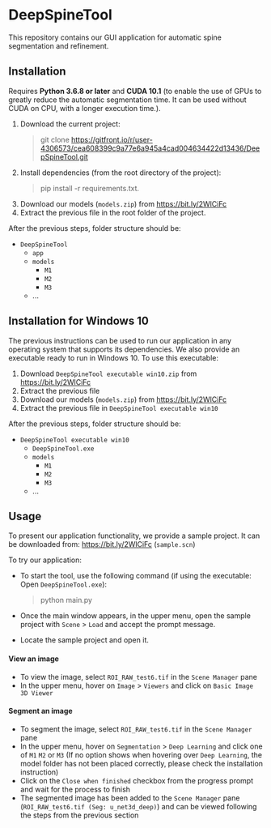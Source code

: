 # DeepSpineTool
This repository contains our GUI application for automatic spine segmentation and refinement. 

## Installation
Requires **Python 3.6.8 or later** and **CUDA 10.1** (to enable the use of GPUs to greatly reduce the automatic segmentation time. It can be used without CUDA on CPU, with a longer execution time.).
1. Download the current project:
   > git clone https://gitfront.io/r/user-4306573/cea608399c9a77e6a945a4cad004634422d13436/DeepSpineTool.git
2. Install dependencies (from the root directory of the project):
   > pip install -r requirements.txt.
3. Download our models (`models.zip`) from https://bit.ly/2WlCiFc 
4. Extract the previous file in the root folder of the project. 

After the previous steps, folder structure should be:
* `DeepSpineTool`
     * `app`
     * `models`
        * `M1`
        * `M2`
        * `M3`
     * ...
 
## Installation for Windows 10
The previous instructions can be used to run our application in any operating system that supports its dependencies. We also provide an executable ready to run in Windows 10.
To use this executable:
1. Download `DeepSpineTool executable win10.zip` from https://bit.ly/2WlCiFc
2. Extract the previous file
3. Download our models (`models.zip`) from https://bit.ly/2WlCiFc 
4. Extract the previous file in `DeepSpineTool executable win10`

After the previous steps, folder structure should be: 
 * `DeepSpineTool executable win10`
     * `DeepSpineTool.exe`
     * `models`
        * `M1`
        * `M2`
        * `M3`
     * ...

## Usage
To present our application functionality, we provide a sample project. It can be downloaded from: https://bit.ly/2WlCiFc (`sample.scn`) 

To try our application:
* To start the tool, use the following command (if using the executable: Open `DeepSpineTool.exe`):
    > python main.py

* Once the main window appears, in the upper menu, open the sample project with  `Scene` > `Load` and accept the prompt message.
* Locate the sample project and open it.

#### View an image
* To view the image, select `ROI_RAW_test6.tif` in the `Scene Manager` pane
* In the upper menu, hover on `Image` > `Viewers` and click on `Basic Image 3D Viewer` 

#### Segment an image
* To segment the image, select `ROI_RAW_test6.tif` in the `Scene Manager` pane
* In the upper menu, hover on `Segmentation` > `Deep Learning` and click one of `M1` `M2` or `M3` (If no option shows when hovering over `Deep Learning`, the model folder has not been placed correctly, please check the installation instruction)
* Click on the `Close when finished` checkbox from the progress prompt and wait for the process to finish
* The segmented image has been added to the `Scene Manager` pane (`ROI_RAW_test6.tif (Seg: u_net3d_deep)`) and can be viewed following the steps from the previous section


